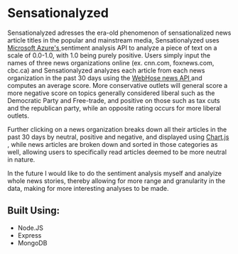 <h1>Sensationalyzed </h1>

<p>
Sensationalyzed adresses the era-old phenomenon of sensationalized news article titles in the popular and mainstream media, Sensationalyzed uses <a href="https://azure.microsoft.com/en-ca/services/cognitive-services/text-analytics/"> Microsoft Azure's </a> sentiment analysis API to analyze a piece of text on a scale of 0.0-1.0, with 1.0 being purely positive. Users simply input the names of three news organizations online (ex. cnn.com, foxnews.com, cbc.ca) and Sensationalyzed analyzes each article from each news organization in the past 30 days using the <a href="https://webhose.io/news-data-feed"> WebHose news API </a> and computes an average score. More conservative outlets will general score a more negative score on topics generally considered liberal such as the Democratic Party and Free-trade, and positive on those such as tax cuts and the republican party, while an opposite rating occurs for more liberal outlets. 
</p>
<p>
 Further clicking on a news organization breaks down all their articles in the past 30 days by neutral, positive and negative, and displayed using <a href="http://www.chartjs.org/"> Chart.js </a>, while news articles are broken down and sorted in those categories as well, allowing users to specifically read articles deemed to be more neutral in nature. 
<p>
<p>
 In the future I would like to do the sentiment analysis myself and analyize whole news stories, thereby allowing for more range and granularity in the data, making for more interesting analyses to be made. 
</p>

<p><h2>Built Using:</h2></P>
<ul>
  <li>Node.JS</li>
  <li>Express</li>
  <li>MongoDB</li>
</UL>
  

 
